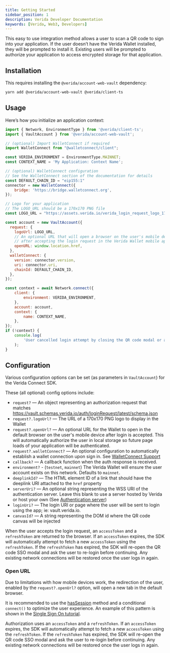 ```yaml
---
title: Getting Started
sidebar_position: 1
description: Verida Developer Documentation
keywords: [Verida, Web3, Developers]
---
```


This easy to use integration method allows a user to scan a QR code to sign into your application. If the user doesn’t have the Verida Wallet installed, they will be prompted to install it. Existing users will be prompted to authorize your application to access encrypted storage for that application.

## Installation

This requires installing the `@verida/account-web-vault` dependency:

```bash npm2yarn
yarn add @verida/account-web-vault @verida/client-ts
```

## Usage

Here’s how you initialize an application context:

```jsx
import { Network, EnvironmentType } from '@verida/client-ts';
import { VaultAccount } from '@verida/account-web-vault';

// (optional) Import WalletConnect if required
import WalletConnect from "@walletconnect/client";

const VERIDA_ENVIRONMENT = EnvironmentType.MAINNET;
const CONTEXT_NAME = 'My Application: Context Name';

// (optional) WalletConnect configuration
// See the WalletConnect section of the documentation for details
const DEFAULT_CHAIN_ID = "eip155:1"
connector = new WalletConnect({
    bridge: 'https://bridge.walletconnect.org',
});

// Logo for your application
// The LOGO_URL should be a 170x170 PNG file
const LOGO_URL = "https://assets.verida.io/verida_login_request_logo_170x170.png";

const account = new VaultAccount({
  request: {
    logoUrl: LOGO_URL,
    // An optional URL that will open a browser on the user's mobile device
    // after accepting the login request in the Verida Wallet mobile app
    openURL: window.location.href,
  },
  walletConnect: {
    version: connector.version,
    uri: connector.uri,
    chainId: DEFAULT_CHAIN_ID,
  },
});

const context = await Network.connect({
	client: {
		environment: VERIDA_ENVIRONMENT,
	},
	account: account,
	context: {
		name: CONTEXT_NAME,
	},
});
if (!context) {
	console.log(
		'User cancelled login attempt by closing the QR code modal or an unexpected error occurred'
	);
}
```

## Configuration

Various configuration options can be set (as parameters in `VaultAccount`) for the Verida Connect SDK.

These (all optional) config options include:

- `request?` — An object representing an authorization request that matches https://vault.schemas.verida.io/auth/loginRequest/latest/schema.json
- `request?.logoUrl?` — The URL of a 170x170 PNG logo to display in the Wallet
- `request?.openUrl?` — An optional URL for the Wallet to open in the default browser on the user's mobile device after login is accepted. This will automatically authorize the user in local storage so future page loads of your application will be authenticated.
- `request?.walletConnect?` — An optional configuration to automatically establish a wallet connection upon sign in. See [WalletConnect Support](./wallet-connect)
- `callback?` — A callback function when the auth response is received.
- `environment?` - (`testnet`, `mainnet`) The Verida Wallet will ensure the user account exists on this network. Defaults to `mainnet`.
- `deeplinkId?` — The HTML element ID of a link that should have the deeplink URI attached to the `href` property
- `serverUri?` — An optional string representing the WSS URI of the authentication server. Leave this blank to use a server hosted by Verida or host your own (See [Authentication server](./sso-authentication-server))
- `loginUri?` — The login URI or page where the user will be sent to login using the app; ie: vault.verida.io.
- `canvasId?` — A string representing the DOM id where the QR code canvas will be injected

When the user accepts the login request, an `accessToken` and a `refreshToken` are returned to the browser. If an `accessToken` expires, the SDK will automatically attempt to fetch a new `accessToken` using the `refreshToken`. If the `refreshToken` has expired, the SDK will re-open the QR code SSO modal and ask the user to re-login before continuing. Any existing network connections will be restored once the user logs in again.

### Open URL

Due to limitations with how mobile devices work, the redirection of the user, enabled by the `request?.openUrl?` option, will open a new tab in the default browser.

It is recommended to use the [hasSession](../api/verida-js/modules/verida_account_web_vault.md#hassession) method and a conditional `connect()` to optimize the user experience. An example of this pattern is shown in the [Single Sign On tutorial](../tutorial/SSO.mdx).

Authorization uses an `accessToken` and a `refreshToken`. If an `accessToken` expires, the SDK will automatically attempt to fetch a new `accessToken` using the `refreshToken`. If the `refreshToken` has expired, the SDK will re-open the QR code SSO modal and ask the user to re-login before continuing. Any existing network connections will be restored once the user logs in again.
